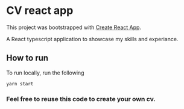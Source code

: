 # CV react app

This project was bootstrapped with [Create React App](https://github.com/facebook/create-react-app).

A React typescript application to showcase my skills and experiance.

## How to run

To run locally, run the following

    yarn start

### Feel free to reuse this code to create your own cv.
